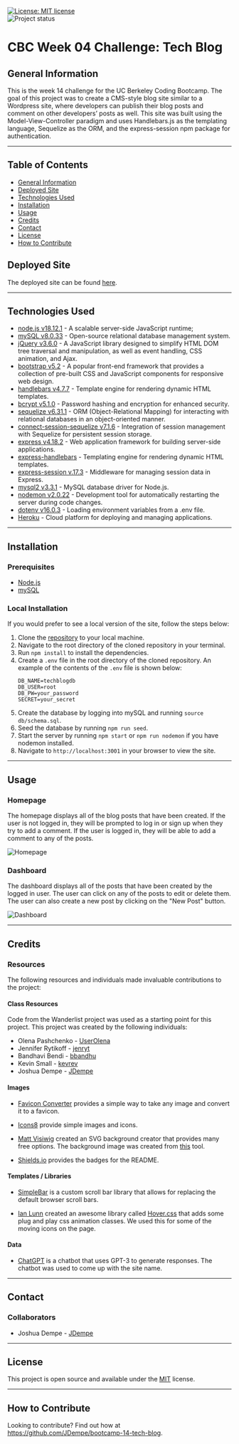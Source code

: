 [![License: MIT license](https://img.shields.io/badge/License-MIT_license-success)](https://opensource.org/licenses/MIT)    
![Project status](https://img.shields.io/badge/Status-Complete-success)

# CBC Week 04 Challenge: Tech Blog

## General Information

This is the week 14 challenge for the UC Berkeley Coding Bootcamp.  The goal of this project was to create a CMS-style blog site similar to a Wordpress site, where developers can publish their blog posts and comment on other developers’ posts as well.  This site was built using the Model-View-Controller paradigm and uses Handlebars.js as the templating language, Sequelize as the ORM, and the express-session npm package for authentication.

---

## Table of Contents

* [General Information](#general-information)
* [Deployed Site](#deployed-site)
* [Technologies Used](#technologies-used)
* [Installation](#installation)
* [Usage](#usage)
* [Credits](#credits)
* [Contact](#contact)
* [License](#license)
* [How to Contribute](#how-to-contribute)

## Deployed Site

The deployed site can be found [here](https://jdempe-tech-blog-6e7fa636d502.herokuapp.com/).

---

## Technologies Used

* [node.js v18.12.1](https://nodejs.org/en) -  A scalable server-side JavaScript runtime;
* [mySQL v8.0.33](https://www.mysql.com/) - Open-source relational database management system.
* [jQuery v3.6.0](https://jquery.com/) - A JavaScript library designed to simplify HTML DOM tree traversal and manipulation, as well as event handling, CSS animation, and Ajax.
* [bootstrap v5.2](https://getbootstrap.com/docs/5.2/getting-started/introduction/) - A popular front-end framework that provides a collection of pre-built CSS and JavaScript components for responsive web design.
* [handlebars v4.7.7](https://handlebarsjs.com/) - Template engine for rendering dynamic HTML templates.
* [bcrypt v5.1.0](https://www.npmjs.com/package/bcrypt) - Password hashing and encryption for enhanced security.
* [sequelize v6.31.1](https://sequelize.org/) - ORM (Object-Relational Mapping) for interacting with relational databases in an object-oriented manner.
* [connect-session-sequelize v7.1.6](https://www.npmjs.com/package/connect-session-sequelize) - Integration of session management with Sequelize for persistent session storage.
* [express v4.18.2](https://www.npmjs.com/package/express) - Web application framework for building server-side applications.
* [express-handlebars](https://www.npmjs.com/package/express-handlebars) - Templating engine for rendering dynamic HTML templates.
* [express-session v.17.3](https://www.npmjs.com/package/express-session) - Middleware for managing session data in Express.
* [mysql2 v3.3.1](https://www.npmjs.com/package/mysql2) - MySQL database driver for Node.js.
* [nodemon v2.0.22](https://www.npmjs.com/package/nodemon) - Development tool for automatically restarting the server during code changes.
* [dotenv v16.0.3](https://www.npmjs.com/package/dotenv) - Loading environment variables from a .env file.
* [Heroku](https://www.heroku.com/) - Cloud platform for deploying and managing applications.

---

## Installation
### Prerequisites
* [Node.js](https://nodejs.org/en/)
* [mySQL](https://www.mysql.com/)

### Local Installation
If you would prefer to see a local version of the site, follow the steps below:

1. Clone the [repository](https://github.com/JDempe/bootcamp-14-tech-blog) to your local machine.
2. Navigate to the root directory of the cloned repository in your terminal.
3. Run `npm install` to install the dependencies.
4. Create a `.env` file in the root directory of the cloned repository.  An example of the contents of the `.env` file is shown below:
    ```
    DB_NAME=techblogdb
    DB_USER=root
    DB_PW=your_password
    SECRET=your_secret
    ```
5. Create the database by logging into mySQL and running `source db/schema.sql`.
6. Seed the database by running `npm run seed`.
7. Start the server by running `npm start` or `npm run nodemon` if you have nodemon installed.
8. Navigate to `http://localhost:3001` in your browser to view the site.

---

## Usage
### Homepage

The homepage displays all of the blog posts that have been created.  If the user is not logged in, they will be prompted to log in or sign up when they try to add a comment. If the user is logged in, they will be able to add a comment to any of the posts.

![Homepage](./documentation/images/jdempe-tech-blog%20homepage.png)

### Dashboard

The dashboard displays all of the posts that have been created by the logged in user.  The user can click on any of the posts to edit or delete them.  The user can also create a new post by clicking on the "New Post" button.

![Dashboard](./documentation/images/jdempe-tech-blog%20dashboard.png)

---

## Credits
### Resources

The following resources and individuals made invaluable contributions to the project:

#### Class Resources

Code from the Wanderlist project was used as a starting point for this project.  This project was created by the following individuals:

- Olena Pashchenko - [UserOlena](https://github.com/UserOlena)
- Jennifer Rytikoff - [jenryt](https://github.com/jenryt)
- Bandhavi Bendi - [bbandhu](https://github.com/bbandhu)
- Kevin Small - [kevrev](https://github.com/Kevrev)
- Joshua Dempe - [JDempe](https://github.com/JDempe)

#### Images

- [Favicon Converter](https://favicon.io/favicon-converter/) provides a simple way to take any image and convert it to a favicon.

- [Icons8](https://icons8.com/icons/) provide simple images and icons.
  
- [Matt Visiwig](https://twitter.com/MattVisiwig) created an SVG background creator that provides many free options.  The background image was created from [this](https://www.svgbackgrounds.com/) tool.

- [Shields.io](https://shields.io/) provides the badges for the README.

#### Templates / Libraries

- [SimpleBar](https://github.com/Grsmto/simplebar) is a custom scroll bar library that allows for replacing the default browser scroll bars.

- [Ian Lunn](https://github.com/IanLunn) created an awesome library called [Hover.css](https://twitter.com/davidmacd) that adds some plug and play css animation classes.  We used this for some of the moving icons on the page.

#### Data

- [ChatGPT](https://chat.openai.com/) is a chatbot that uses GPT-3 to generate responses.  The chatbot was used to come up with the site name.

---

## Contact
### Collaborators
- Joshua Dempe - [JDempe](https://github.com/JDempe)

---

## License

This project is open source and available under the [MIT](./LICENSE) license.

---

## How to Contribute

Looking to contribute?  Find out how at https://github.com/JDempe/bootcamp-14-tech-blog.